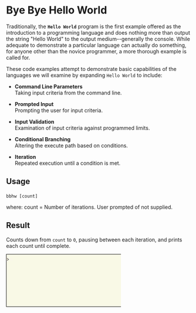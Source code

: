 # Bye Bye Hello World

Traditionally, the **`Hello World`** program is the first example offered as the
introduction to a programming language and does nothing more than output the
string "Hello World" to the output medium--generally the console. While adequate 
to demonstrate a particular language can actually do something, for anyone other 
than the novice programmer, a more thorough example is called for.

These code examples attempt to demonstrate basic capabilities of the languages
we will examine by expanding `Hello World` to include:  

- **Command Line Parameters**  
  Taking input criteria from the command line.

- **Prompted Input**  
  Prompting the user for input criteria.  

- **Input Validation**   
  Examination of input criteria against programmed limits.

- **Conditional Branching**  
  Altering the execute path based on conditions.

- **Iteration**  
  Repeated execution until a condition is met.

## Usage

`bbhw [count]`

where: count = Number of iterations. User prompted of not supplied.

## Result

Counts down from `count` to `0`, pausing between each iteration, and prints each
count until complete.

<img src="README-running.gif"/>

